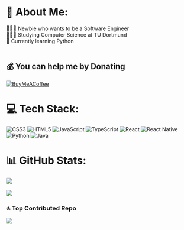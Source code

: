 # 💫 About Me:

👨🏻‍💻 Newbie who wants to be a Software Engineer<br>👨🏻‍🎓 Studying Computer Science at TU Dortmund<br>💬 Currently learning Python<br><br>

  ## 💰 You can help me by Donating
  [![BuyMeACoffee](https://img.shields.io/badge/Buy%20Me%20a%20Coffee-ffdd00?style=for-the-badge&logo=buy-me-a-coffee&logoColor=black)](https://buymeacoffee.com/yakyaz) 

# 💻 Tech Stack:
![CSS3](https://img.shields.io/badge/css3-%231572B6.svg?style=flat&logo=css3&logoColor=white) ![HTML5](https://img.shields.io/badge/html5-%23E34F26.svg?style=flat&logo=html5&logoColor=white) ![JavaScript](https://img.shields.io/badge/javascript-%23323330.svg?style=flat&logo=javascript&logoColor=%23F7DF1E) ![TypeScript](https://img.shields.io/badge/typescript-%23007ACC.svg?style=flat&logo=typescript&logoColor=white) ![React](https://img.shields.io/badge/react-%2320232a.svg?style=flat&logo=react&logoColor=%2361DAFB) ![React Native](https://img.shields.io/badge/react_native-%2320232a.svg?style=flat&logo=react&logoColor=%2361DAFB) ![Python](https://img.shields.io/badge/python-3670A0?style=flat&logo=python&logoColor=ffdd54) ![Java](https://img.shields.io/badge/java-%23ED8B00.svg?style=flat&logo=openjdk&logoColor=white)
# 📊 GitHub Stats:
![](https://github-readme-stats.vercel.app/api?username=Yakyaz&theme=material-palenight&hide_border=false&include_all_commits=false&count_private=false)<br/>
<br/>
![](https://github-readme-streak-stats.herokuapp.com/?user=Yakyaz&theme=material-palenight&hide_border=false)<br/>


### 🔝 Top Contributed Repo
![](https://github-contributor-stats.vercel.app/api?username=Yakyaz&limit=5&theme=material-palenight&combine_all_yearly_contributions=true)



  
<!-- Proudly created with GPRM ( https://gprm.itsvg.in ) -->
